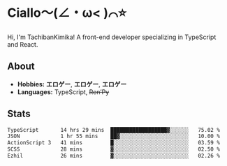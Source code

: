 # Ciallo～(∠・ω< )⌒⭐️

Hi, I'm TachibanKimika! A front-end developer specializing in TypeScript and React.

## About
- **Hobbies:** **エロゲー**, **エロゲー**, **エロゲー**
- **Languages:** TypeScript, ~~Ren’Py~~

## Stats
<!--START_SECTION:waka-->

```txt
TypeScript       14 hrs 29 mins  ██████████████████▓░░░░░░   75.02 %
JSON             1 hr 55 mins    ██▓░░░░░░░░░░░░░░░░░░░░░░   10.00 %
ActionScript 3   41 mins         █░░░░░░░░░░░░░░░░░░░░░░░░   03.59 %
SCSS             28 mins         ▓░░░░░░░░░░░░░░░░░░░░░░░░   02.50 %
Ezhil            26 mins         ▓░░░░░░░░░░░░░░░░░░░░░░░░   02.26 %
```

<!--END_SECTION:waka-->

<!-- ![Metrics](https://metrics.lecoq.io/TachibanaKimika?template=classic&base.activity=0&base.community=0&base.repositories=0&languages=1&isocalendar=1&isocalendar.duration=half-year&languages.limit=8&languages.sections=most-used&languages.colors=github&languages.threshold=0%25&languages.indepth=false&languages.recent.load=300&languages.recent.days=14&config.timezone=Asia%2FShanghai)
 -->

